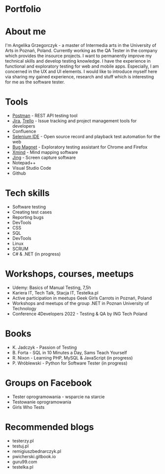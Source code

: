 # Portfolio
# About me
I'm Angelika Grzegorczyk - a master of Intermedia arts in the University of Arts in Poznań, Poland. Currently working as the QA Tester in the company which provides the insource projects. I want to permanently improve my technical skills and develop testing knowledge. I have the experience in functional and exploratory testing for web and mobile apps. Especially, I am concerned in the UX and UI elements.
I would like to introduce myself here via sharing my gained experience, research and stuff which is interesting for me as the software tester.
# Tools
  - [Postman](https://www.postman.com/) - REST API testing tool
  - [Jira](https://www.atlassian.com/software/jira0), [Trello](https://trello.com/) - Issue tracking and project management tools for developers
  - Confluence
  - [Selenium IDE](https://chrome.google.com/webstore/detail/selenium-ide/mooikfkahbdckldjjndioackbalphokd) - Open source record and playback test automation for the       web
  - [Bug Magnet](https://chrome.google.com/webstore/detail/bug-magnet/efhedldbjahpgjcneebmbolkalbhckfi?hl=pl) - Exploratory testing assistant for Chrome and Firefox
  - [Xmind](https://www.xmind.net/) - Mind mapping software
  - [Jing](https://www.techsmith.com/jing-tool.html) - Screen capture software
  - Notepad++
  - Visual Studio Code
  - Github
# Tech skills
  - Software testing
  - Creating test cases
  - Reporting bugs
  - DevTools
  - CSS
  - SQL
  - DevTools
  - Linux
  - SCRUM
  - C# & .NET (in progress)
# Workshops, courses, meetups
  - Udemy: Basics of Manual Testing, 7,5h
  - Kariera IT, Tech Talk, Stacja IT, Testelka.pl
  - Active participation in meetups Geek Girls Carrots in Poznań, Poland
  - Workshops and meetups of the group .NET in Poznan University of Technology
  - Conference 4Developers 2022 - Testing & QA by ING Tech Poland
# Books
  - K. Jadczyk - Passion of Testing
  - B. Forta - SQL in 10 Minutes a Day, Sams Teach Yourself
  - R. Nixon - Learning PHP, MySQL & JavaScript (in progress)
  - P. Wróblewski - Python for Software Tester (in progress)
# Groups on Facebook
  - Tester oprogramowania - wsparcie na starcie
  - Testowanie oprogramowania
  - Girls Who Tests
# Recommended blogs
  - testerzy.pl
  - testuj.pl
  - remigiuszbednarczyk.pl
  - pwicherski.gitbook.io
  - guru99.com
  - testelka.pl
